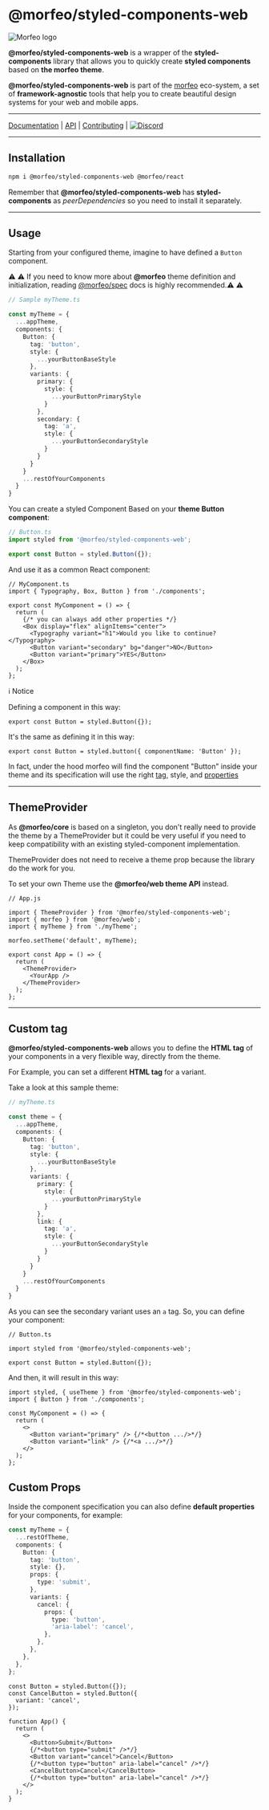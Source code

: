 # @morfeo/styled-components-web

![Morfeo logo](https://morfeo.dev/img/morfeo.png)

**@morfeo/styled-components-web** is a wrapper of the **styled-components** library that allows you to quickly create **styled components** based on **the morfeo theme**.

**@morfeo/styled-components-web** is part of the [morfeo](https://morfeo.dev) eco-system, a set of **framework-agnostic** tools that help you to create beautiful design systems for your web and mobile apps.

---

[Documentation](https://morfeo.dev) | [API](https://github.com/VLK-STUDIO/morfeo) | [Contributing](https://github.com/VLK-STUDIO/morfeo/blob/main/CONTRIBUTING.md) | [![Discord](https://badgen.net/badge/icon/discord?icon=discord&label)](https://discord.gg/5hbsKMBRBh)

---

## Installation

```bash
npm i @morfeo/styled-components-web @morfeo/react
```

Remember that **@morfeo/styled-components-web** has **styled-components** as _peerDependencies_ so you need to install it separately.

---

## Usage

Starting from your configured theme, imagine to have defined a `Button` component.

:warning: :warning: If you need to know more about **@morfeo** theme definition and initialization, reading [@morfeo/spec](https://github.com/VLK-STUDIO/morfeo/tree/main/packages/spec) docs is highly recommended.:warning: :warning:

```ts
// Sample myTheme.ts

const myTheme = {
  ...appTheme,
  components: {
    Button: {
      tag: 'button',
      style: {
        ...yourButtonBaseStyle
      },
      variants: {
        primary: {
          style: {
            ...yourButtonPrimaryStyle
          }
        },
        secondary: {
          tag: 'a',
          style: {
            ...yourButtonSecondaryStyle
          }
        }
      }
    }
    ...restOfYourComponents
  }
}
```

You can create a styled Component Based on your **theme Button component**:

```typescript
// Button.ts
import styled from '@morfeo/styled-components-web';

export const Button = styled.Button({});
```

And use it as a common React component:

```tsx
// MyComponent.ts
import { Typography, Box, Button } from './components';

export const MyComponent = () => {
  return (
    {/* you can always add other properties */}
    <Box display="flex" alignItems="center">
      <Typography variant="h1">Would you like to continue?</Typography>
      <Button variant="secondary" bg="danger">NO</Button>
      <Button variant="primary">YES</Button>
    </Box>
  );
};
```

:information_source: Notice

Defining a component in this way:

```tsx
export const Button = styled.Button({});
```

It's the same as defining it in this way:

```tsx
export const Button = styled.button({ componentName: 'Button' });
```

In fact, under the hood morfeo will find the component "Button" inside your theme and its specification will use the right [tag](#custom-tag), style, and [properties](#custom-props)

---

## ThemeProvider

As **@morfeo/core** is based on a singleton, you don't really need to provide the theme by a ThemeProvider but it could be very useful if you need to keep compatibility with an existing styled-component implementation.

ThemeProvider does not need to receive a theme prop because the library do the work for you.

To set your own Theme use the **@morfeo/web theme API** instead.

```tsx
// App.js

import { ThemeProvider } from '@morfeo/styled-components-web';
import { morfeo } from '@morfeo/web';
import { myTheme } from './myTheme';

morfeo.setTheme('default', myTheme);

export const App = () => {
  return (
    <ThemeProvider>
      <YourApp />
    </ThemeProvider>
  );
};
```

---

## Custom tag

**@morfeo/styled-components-web** allows you to define the **HTML tag** of your components in a very flexible way, directly from the theme.

For Example, you can set a different **HTML tag** for a variant.

Take a look at this sample theme:

```typescript
// myTheme.ts

const theme = {
  ...appTheme,
  components: {
    Button: {
      tag: 'button',
      style: {
        ...yourButtonBaseStyle
      },
      variants: {
        primary: {
          style: {
            ...yourButtonPrimaryStyle
          }
        },
        link: {
          tag: 'a',
          style: {
            ...yourButtonSecondaryStyle
          }
        }
      }
    }
    ...restOfYourComponents
  }
}
```

As you can see the secondary variant uses an `a` tag.
So, you can define your component:

```tsx
// Button.ts

import styled from '@morfeo/styled-components-web';

export const Button = styled.Button({});
```

And then, it will result in this way:

```tsx
import styled, { useTheme } from '@morfeo/styled-components-web';
import { Button } from './components';

const MyComponent = () => {
  return (
    <>
      <Button variant="primary" /> {/*<button .../>*/}
      <Button variant="link" /> {/*<a .../>*/}
    </>
  );
};
```

## Custom Props

Inside the component specification you can also define **default properties** for your components, for example:

```typescript
const myTheme = {
  ...restOfTheme,
  components: {
    Button: {
      tag: 'button',
      style: {},
      props: {
        type: 'submit',
      },
      variants: {
        cancel: {
          props: {
            type: 'button',
            'aria-label': 'cancel',
          },
        },
      },
    },
  },
};
```

```tsx
const Button = styled.Button({});
const CancelButton = styled.Button({
  variant: 'cancel',
});

function App() {
  return (
    <>
      <Button>Submit</Button>
      {/*<button type="submit" />*/}
      <Button variant="cancel">Cancel</Button>
      {/*<button type="button" aria-label="cancel" />*/}
      <CancelButton>Cancel</CancelButton>
      {/*<button type="button" aria-label="cancel" />*/}
    </>
  );
}
```
